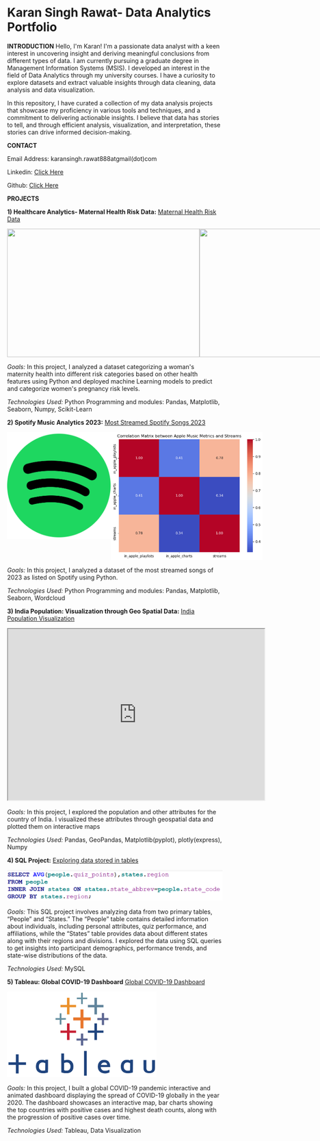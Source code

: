 # Karan Singh Rawat- Data Analytics Portfolio

**INTRODUCTION**
Hello, I'm Karan! I'm a passionate data analyst with a keen interest in uncovering insight and deriving meaningful conclusions from different types of data. I am currently pursuing a graduate degree in Management Information Systems (MSIS). I developed an interest in the field of Data Analytics through my university courses. I have a curiosity to explore datasets and extract valuable insights through data cleaning, data analysis and data visualization. 

In this repository, I have curated a collection of my data analysis projects that showcase my proficiency in various tools and techniques, and a commitment to delivering actionable insights. I believe that data has stories to tell, and through efficient analysis, visualization, and interpretation, these stories can drive informed decision-making. 

**CONTACT**

Email Address: karansingh.rawat888atgmail(dot)com

Linkedin: [Click Here](https://www.linkedin.com/in/karansrawat)

Github: [Click Here](https://github.com/ksrawat888/Karan_Rawat-Portfolio)

**PROJECTS**

**1) Healthcare Analytics- Maternal Health Risk Data:** [Maternal Health Risk Data](https://github.com/ksrawat888/ksrawat888.github.io/blob/main/Maternal%20health%20Risk%20Data.ipynb)
<div style="display: flex;">
  <img src="https://raw.githubusercontent.com/ksrawat888/Karan_Rawat-Portfolio/main/healthcare%20Analytics.jpg" width="450" height="300">
  <img src="https://raw.githubusercontent.com/ksrawat888/Karan_Rawat-Portfolio/main/Training%20Vs%20Testing.png" width="450" height="300">
</div>

*Goals:* In this project, I analyzed a dataset categorizing a woman's maternity health into different risk categories based on other health features using Python and deployed machine Learning models to predict and categorize women's pregnancy risk levels.

*Technologies Used:* Python Programming and modules: Pandas, Matplotlib, Seaborn, Numpy, Scikit-Learn 

**2) Spotify Music Analytics 2023:** [Most Streamed Spotify Songs 2023](https://github.com/ksrawat888/ksrawat888.github.io/blob/main/Spotify%202023-%20Data%20Visualizations.ipynb)

<div style="display: flex;">
  <img src="https://raw.githubusercontent.com/ksrawat888/Karan_Rawat-Portfolio/main/Spotify_icon.png" width="250" height="250">
  <img src="https://raw.githubusercontent.com/ksrawat888/Karan_Rawat-Portfolio/main/heatmap.png" width="450" height="300">
</div>

*Goals:* In this project, I analyzed a dataset of the most streamed songs of 2023 as listed on Spotify using Python.

*Technologies Used:* Python Programming and modules: Pandas, Matplotlib, Seaborn, Wordcloud 

**3) India Population: Visualization through Geo Spatial Data:** [India Population Visualization](https://github.com/ksrawat888/Karan_Rawat-Portfolio/blob/main/India%20population-%20Geo%20Spatial%20.py) 
<iframe src="https://ksrawat888.github.io/population_choropleth.html" width="600" height="400"></iframe>

*Goals:* In this project, I explored the population and other attributes for the country of India. I visualized these attributes through geospatial data and plotted them on interactive maps

*Technologies Used:* Pandas, GeoPandas, Matplotlib(pyplot), plotly(express), Numpy

**4) SQL Project:** [Exploring data stored in tables](https://github.com/ksrawat888/Karan_Rawat-Portfolio/blob/main/SQL%20Portfolio.pdf)

![SQL Code](https://raw.githubusercontent.com/ksrawat888/Karan_Rawat-Portfolio/main/SQL%20Code.png)

*Goals:* This SQL project involves analyzing data from two primary tables, “People” and “States.” The “People” table contains detailed information about individuals, including personal attributes, quiz performance, and affiliations, while the “States” table provides data about different states along with their regions and divisions. I explored the data using SQL queries to get insights into participant demographics, performance trends, and state-wise distributions of the data.

*Technologies Used:* MySQL

**5) Tableau: Global COVID-19 Dashboard** [Global COVID-19 Dashboard](https://public.tableau.com/app/profile/karan.rawat8623/viz/GlobalCOVID-19Dashboard_17041653241670/COVID-19GLOBALVIEW#1)

<img src="https://raw.githubusercontent.com/ksrawat888/Karan_Rawat-Portfolio/main/Tableau-Emblem.png" width="350" height="200">

*Goals:* In this project, I built a global COVID-19 pandemic interactive and animated dashboard displaying the spread of COVID-19 globally in the year 2020. 
The dashboard showcases an interactive map, bar charts showing the top countries with positive cases and highest death counts, along with the progression of positive cases over time. 

*Technologies Used:* Tableau, Data Visualization 
